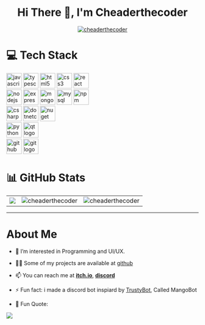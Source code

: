 
<h1 align="center">Hi There 👋, I'm Cheaderthecoder</h1>
<p align="center"> <a href="https://github.com/cheaderthecoder"><img src="https://github-profile-trophy.vercel.app/?username=cheaderthecoder&theme=radical&no-frame=false&no-bg=false&margin-w=4" alt="cheaderthecoder" /></a> </p>

# 💻 Tech Stack
<div class="styles__Wrapper-sc-6dg9xf-1 doLdew">
<div spacing="12" class="styles__Container-sc-1ih1sb6-0 eKJxnF">

<img height="40" alt="javascript logo" src="https://cdn.jsdelivr.net/gh/devicons/devicon/icons/javascript/javascript-original.svg">
<img height="40" alt="typescript logo" src="https://cdn.jsdelivr.net/gh/devicons/devicon/icons/typescript/typescript-original.svg">
<img height="40" alt="html5 logo" src="https://cdn.jsdelivr.net/gh/devicons/devicon/icons/html5/html5-original.svg">
<img height="40" alt="css3 logo" src="https://cdn.jsdelivr.net/gh/devicons/devicon/icons/css3/css3-original.svg">
<img height="40" alt="react logo" src="https://cdn.jsdelivr.net/gh/devicons/devicon/icons/react/react-original.svg">

<br>

<img height="40" alt="nodejs logo" src="https://cdn.jsdelivr.net/gh/devicons/devicon/icons/nodejs/nodejs-original.svg">
<img height="40" alt="express logo" src="https://skillicons.dev/icons?i=express">
<img height="40" alt="mongodb logo" src="https://cdn.jsdelivr.net/gh/devicons/devicon/icons/mongodb/mongodb-original.svg">
<img height="40" alt="mysql logo" src="https://cdn.jsdelivr.net/gh/devicons/devicon/icons/mysql/mysql-original.svg">
<img height="40" alt="npm logo" src="https://cdn.jsdelivr.net/gh/devicons/devicon/icons/npm/npm-original-wordmark.svg">

<br>

<img height="40" alt="csharp logo" src="https://cdn.jsdelivr.net/gh/devicons/devicon/icons/csharp/csharp-original.svg">
<img height="40" alt="dotnetcore logo" src="https://cdn.jsdelivr.net/gh/devicons/devicon/icons/dotnetcore/dotnetcore-original.svg">
<img height="40" alt="nuget logo" src="https://cdn.jsdelivr.net/gh/devicons/devicon/icons/nuget/nuget-original.svg">

<br>

<img height="40" alt="python logo" src="https://cdn.jsdelivr.net/gh/devicons/devicon/icons/python/python-original.svg">
<img height="40" alt="qt logo" src="https://cdn.jsdelivr.net/gh/devicons/devicon/icons/qt/qt-original.svg">

<br>

<img height="40" alt="github logo" src="https://skillicons.dev/icons?i=github">
<img height="40" alt="git logo" src="https://cdn.jsdelivr.net/gh/devicons/devicon/icons/git/git-original.svg">

</div>
</div>

# 📊 GitHub Stats
<table>
  <tr>
    <td><img src="https://github-readme-stats.vercel.app/api?username=cheaderthecoder&theme=dark&hide_border=false&include_all_commits=false&count_private=false" /></td>
    <td><img src="https://github-readme-streak-stats.herokuapp.com/?user=cheaderthecoder&theme=dark&hide_border=false" alt="cheaderthecoder" /></td>
    <td><img src="https://github-readme-stats.vercel.app/api/top-langs/?username=cheaderthecoder&theme=dark&hide_border=false&include_all_commits=false&count_private=false&layout=compact" alt="cheaderthecoder" /></td>
  </tr>
</table>

---

# About Me
- 🔭 I’m interested in Programming and UI/UX. 

- 👨‍💻 Some of my projects are available at [github](https://github.com/cheaderthecoder)

- 📫 You can reach me at [**itch.io**](https://cheader.itch.io), [**discord**](https://discord.com/users/853959508833730570)

- ⚡ Fun fact: i made a discord bot inspiard by [TrustyBot](https://github.com/RyanFloresTT/TrustyBot/), Called MangoBot


- 🐧 Fun Quote:

 ![](https://quotes-github-readme.vercel.app/api?type=horizontal&theme=radical)

